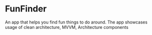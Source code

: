# FunFinder
An app that helps you find fun things to do around. The app showcases usage of clean architecture, MVVM, Architecture components
